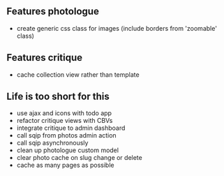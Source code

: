 ## Features photologue

- create generic css class for images (include borders from 'zoomable' class)


## Features critique

- cache collection view rather than template


## Life is too short for this

- use ajax and icons with todo app
- refactor critique views with CBVs
- integrate critique to admin dashboard
- call sqip from photos admin action
- call sqip asynchronously
- clean up photologue custom model
- clear photo cache on slug change or delete
- cache as many pages as possible
